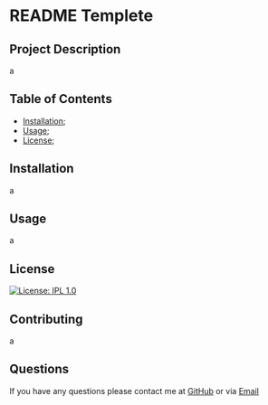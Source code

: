 # README Templete
 ## Project Description
a
## Table of Contents

* [Installation](#installation);
* [Usage](#usage);
* [License](#license);
## Installation  
a
## Usage
a
## License
[![License: IPL 1.0](https://img.shields.io/badge/License-IPL_1.0-blue.svg)](https://opensource.org/licenses/IPL-1.0)
## Contributing
a
## Questions
If you have any questions please contact me at <a href = https://github.com/mitessari>GitHub</a> or via <a href = mailto:mitessari@yahoo.com.br>Email</a> 